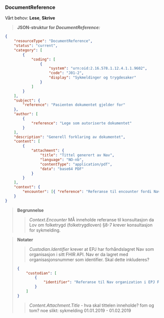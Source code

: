 ### DocumentReference

Vårt behov: **Lese**, **Skrive**

> **JSON-struktur for _DocumentReference:_**

```json
{
    "resourceType": "DocumentReference",
    "status": "current",
    "category": [
        {
            "coding": [
                {
                    "system": "urn:oid:2.16.578.1.12.4.1.1.9602",
                    "code": "J01-2",
                    "display": "Sykmeldinger og trygdesaker"
                }
            ]
        }
    ],
    "subject": {
        "reference": "Pasienten dokumentet gjelder for"
    },
    "author": [
        {
            "reference": "Lege som autoriserte dokumentet"
        }
    ],
    "description": "Generell forklaring av dokumentet",
    "content": [
        {
            "attachment": {
                "title": "Tittel generert av Nav",
                "language": "NO-nb",
                "contentType": "application/pdf",
                "data": "base64 PDF"
            }
        }
    ],
    "context": {
        "encounter": [{ "reference": "Referanse til encounter fordi Nav loven krever konsultasjon for sykmelding" }]
    }
}
```

> **Begrunnelse**
>
> > _Context.Encounter_ MÅ inneholde referanse til konsultasjon da Lov om folketrygd (folketrygdloven) §8-7 krever konsultasjon for sykmelding.

> **Notater**
>
> > _Custodian.Identifier_ krever at EPJ har forhåndslagret Nav som organisasjon i sitt FHIR API. Nav er da lagret med organisasjonsnummer som identifier. Skal dette inkluderes?
>
> ```json
> {
>     "custodian": [
>         {
>             "identifier": "Referanse til Nav organization i EPJ FHIR API. Eks: api.no/fhir/Organization?identifier=889640782"
>         }
>     ]
> }
> ```
>
> > _Content.Attachment.Title_ - hva skal tittelen inneholde?
> > fom og tom? noe slikt: sykmelding 01.01.2019 - 01.02.2019
